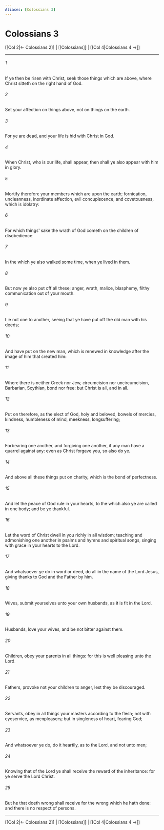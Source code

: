 ```yaml
---
Aliases: [Colossians 3]
---
```

# Colossians 3

[[Col 2|← Colossians 2]] | [[Colossians]] | [[Col 4|Colossians 4 →]]
***



###### 1 
If ye then be risen with Christ, seek those things which are above, where Christ sitteth on the right hand of God. 

###### 2 
Set your affection on things above, not on things on the earth. 

###### 3 
For ye are dead, and your life is hid with Christ in God. 

###### 4 
When Christ, who is our life, shall appear, then shall ye also appear with him in glory. 

###### 5 
Mortify therefore your members which are upon the earth; fornication, uncleanness, inordinate affection, evil concupiscence, and covetousness, which is idolatry: 

###### 6 
For which things' sake the wrath of God cometh on the children of disobedience: 

###### 7 
In the which ye also walked some time, when ye lived in them. 

###### 8 
But now ye also put off all these; anger, wrath, malice, blasphemy, filthy communication out of your mouth. 

###### 9 
Lie not one to another, seeing that ye have put off the old man with his deeds; 

###### 10 
And have put on the new man, which is renewed in knowledge after the image of him that created him: 

###### 11 
Where there is neither Greek nor Jew, circumcision nor uncircumcision, Barbarian, Scythian, bond nor free: but Christ is all, and in all. 

###### 12 
Put on therefore, as the elect of God, holy and beloved, bowels of mercies, kindness, humbleness of mind, meekness, longsuffering; 

###### 13 
Forbearing one another, and forgiving one another, if any man have a quarrel against any: even as Christ forgave you, so also do ye. 

###### 14 
And above all these things put on charity, which is the bond of perfectness. 

###### 15 
And let the peace of God rule in your hearts, to the which also ye are called in one body; and be ye thankful. 

###### 16 
Let the word of Christ dwell in you richly in all wisdom; teaching and admonishing one another in psalms and hymns and spiritual songs, singing with grace in your hearts to the Lord. 

###### 17 
And whatsoever ye do in word or deed, do all in the name of the Lord Jesus, giving thanks to God and the Father by him. 

###### 18 
Wives, submit yourselves unto your own husbands, as it is fit in the Lord. 

###### 19 
Husbands, love your wives, and be not bitter against them. 

###### 20 
Children, obey your parents in all things: for this is well pleasing unto the Lord. 

###### 21 
Fathers, provoke not your children to anger, lest they be discouraged. 

###### 22 
Servants, obey in all things your masters according to the flesh; not with eyeservice, as menpleasers; but in singleness of heart, fearing God; 

###### 23 
And whatsoever ye do, do it heartily, as to the Lord, and not unto men; 

###### 24 
Knowing that of the Lord ye shall receive the reward of the inheritance: for ye serve the Lord Christ. 

###### 25 
But he that doeth wrong shall receive for the wrong which he hath done: and there is no respect of persons.

***
[[Col 2|← Colossians 2]] | [[Colossians]] | [[Col 4|Colossians 4 →]]
